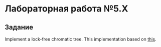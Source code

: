 # Лабораторная работа №5.X

## Задание

Implement a lock-free chromatic tree.
This implementation based on [this](../res/nurmi1996.pdf).
